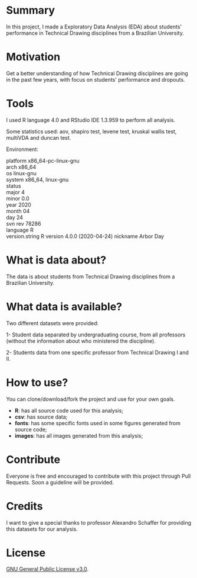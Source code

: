 # Summary 

In this project, I made a Exploratory Data Analysis (EDA) about students' performance in Technical Drawing disciplines from a Brazilian University.

# Motivation

Get a better understanding of how Technical Drawing disciplines are going in the past few years, with focus on students' performance and dropouts.

# Tools 

I used R language 4.0 and RStudio IDE 1.3.959 to perform all analysis.

Some statistics used: aov, shapiro test, levene test, kruskal wallis test, multiVDA and duncan test.

Environment:

platform       x86_64-pc-linux-gnu         
arch           x86_64                      
os             linux-gnu                   
system         x86_64, linux-gnu           
status                                     
major          4                           
minor          0.0                         
year           2020                        
month          04                          
day            24                          
svn rev        78286                       
language       R                           
version.string R version 4.0.0 (2020-04-24)
nickname       Arbor Day 

# What is data about?

The data is about students from Technical Drawing disciplines from a Brazilian University. 

# What data is available?

Two different datasets were provided:

1- Student data separated by undergraduating course, from all professors (without the information about who ministered the discipline).

2- Students data from one specific professor from Technical Drawing I and II.

# How to use?

You can clone/download/fork the project and use for your own goals. 

- **R**: has all source code used for this analysis;
- **csv**: has source data;
- **fonts**: has some specific fonts used in some figures generated from source code;
- **images**: has all images generated from this analysis;

# Contribute

Everyone is free and encouraged to contribute with this project through Pull Requests. Soon a guideline will be provided.

# Credits

I want to give a special thanks to professor Alexandro Schaffer for providing this datasets for our analysis. 

# License

[GNU General Public License v3.0](https://github.com/Lubrum/Data_Analysis-Technical-Drawing/blob/master/LICENSE).